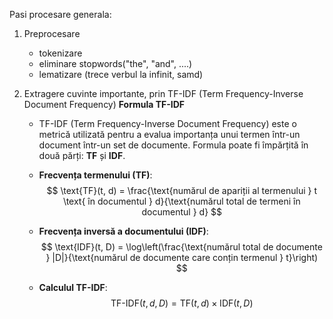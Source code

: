 Pasi procesare generala:

1. Preprocesare
   - tokenizare
   - eliminare stopwords("the", "and", ....)
   - lematizare (trece verbul la infinit, samd)
1. Extragere cuvinte importante, prin TF-IDF (Term Frequency-Inverse Document Frequency)
   **Formula TF-IDF**

   - TF-IDF (Term Frequency-Inverse Document Frequency) este o metrică utilizată pentru a evalua importanța unui termen într-un document într-un set de documente. Formula poate fi împărțită în două părți: **TF** și **IDF**.

   - **Frecvența termenului (TF)**:
     $$
     \text{TF}(t, d) = \frac{\text{numărul de apariții al termenului } t \text{ în documentul } d}{\text{numărul total de termeni în documentul } d}
     $$
   - **Frecvența inversă a documentului (IDF)**:
     $$
     \text{IDF}(t, D) = \log\left(\frac{\text{numărul total de documente } |D|}{\text{numărul de documente care conțin termenul } t}\right)
     $$
   - **Calculul TF-IDF**:
     $$
     \text{TF-IDF}(t, d, D) = \text{TF}(t, d) \times \text{IDF}(t, D)
     $$
